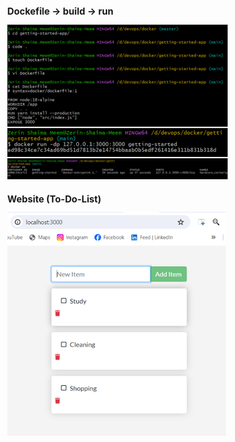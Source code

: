 <p align="center">
  <h2>Dockefile -> build -> run</h2>
  <img width="600px" src="proj1/1.png" />
  <img width="600px" src="proj1/2.png"/>
  <img src="proj1/3.png"/>
  <h2>Website (To-Do-List)</h2>
  <img width="500px" src="proj1/4.png"/>
</p>
